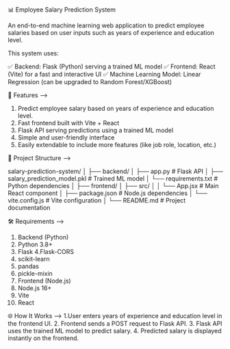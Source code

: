 📊 Employee Salary Prediction System

An end-to-end machine learning web application to predict employee salaries based on user inputs such as years of experience and education level.

This system uses:

✅ Backend: Flask (Python) serving a trained ML model
✅ Frontend: React (Vite) for a fast and interactive UI
✅ Machine Learning Model: Linear Regression (can be upgraded to Random Forest/XGBoost)

🚀 Features -->

1. Predict employee salary based on years of experience and education level.
2. Fast frontend built with Vite + React
3. Flask API serving predictions using a trained ML model
4. Simple and user-friendly interface
5. Easily extendable to include more features (like job role, location, etc.)

📂 Project Structure -->

salary-prediction-system/
│
├── backend/
│   ├── app.py                  # Flask API
│   ├── salary_prediction_model.pkl  # Trained ML model
│   └── requirements.txt        # Python dependencies
│
├── frontend/
│   ├── src/
│   │   └── App.jsx             # Main React component
│   ├── package.json            # Node.js dependencies
│   └── vite.config.js          # Vite configuration
│
└── README.md                   # Project documentation

🛠️ Requirements -->

1. Backend (Python)
2. Python 3.8+
3. Flask
4.Flask-CORS
5. scikit-learn
6. pandas
7. pickle-mixin
8. Frontend (Node.js)
9. Node.js 16+
10. Vite
11. React

🌐 How It Works -->
1.User enters years of experience and education level in the frontend UI.
2. Frontend sends a POST request to Flask API.
3. Flask API uses the trained ML model to predict salary.
4. Predicted salary is displayed instantly on the frontend.





